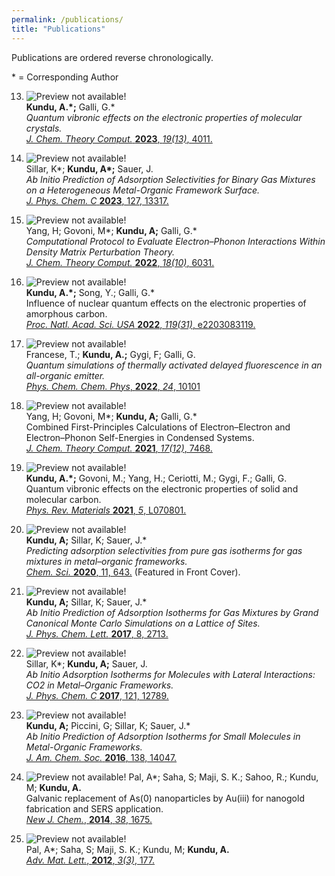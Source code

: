 ```yaml
---
permalink: /publications/
title: "Publications"
---
```


Publications are ordered reverse chronologically.

\* =  Corresponding Author

13. ![Preview not available!](/assets/images/pubs/jctc2023.png)   
**Kundu, A.\*;** Galli, G.\*   
*Quantum vibronic effects on the electronic properties of molecular crystals.*   
[*J. Chem. Theory Comput.* **2023**, *19(13)*, 4011.](https://doi.org/10.1021/acs.jctc.3c00424) 


12. ![Preview not available!](/assets/images/pubs/jpcc2023.png)  
Sillar, K\*; **Kundu, A\*;** Sauer, J.   
*Ab Initio Prediction of Adsorption Selectivities for Binary Gas Mixtures on a
Heterogeneous Metal-Organic Framework Surface.*   
[*J. Phys. Chem. C* **2023**, 127, 13317.](https://doi.org/10.1021/acs.jpcc.3c02494)

11. ![Preview not available!](/assets/images/pubs/jctc2022.png)   
Yang, H; Govoni, M\*; **Kundu, A;** Galli, G.\*   
*Computational Protocol to Evaluate Electron–Phonon Interactions Within Density Matrix Perturbation Theory.*   
[*J. Chem. Theory Comput.* **2022**, *18(10)*, 6031.](https://doi.org/10.1021/acs.jctc.2c00579)


10. ![Preview not available!](/assets/images/pubs/pnas2022.png)   
**Kundu, A.\*;** Song, Y.; Galli, G.\*    
Influence of nuclear quantum effects on the electronic properties of amorphous carbon.   
[*Proc. Natl. Acad. Sci. USA* **2022**, *119(31)*, e2203083119.](https://doi.org/10.1073/pnas.2203083119)

9. ![Preview not available!](/assets/images/pubs/pccp2022.png)   
Francese, T.; **Kundu, A.;** Gygi, F; Galli, G.   
*Quantum simulations of thermally activated delayed fluorescence in an all-organic emitter.*    
[*Phys. Chem. Chem. Phys*, **2022**, *24*, 10101](https://doi.org/10.1039/D2CP01147F)

8. ![Preview not available!](/assets/images/pubs/jctc2021.png)   
Yang, H; Govoni, M\*; **Kundu, A;** Galli, G.\*   
Combined First-Principles Calculations of Electron–Electron and Electron–Phonon Self-Energies in Condensed Systems.  
[*J. Chem. Theory Comput.* **2021**, *17(12)*, 7468.](https://doi.org/10.1021/acs.jctc.1c00605)

7. ![Preview not available!](/assets/images/pubs/prm2021.png)   
**Kundu, A.\*;** Govoni, M.; Yang, H.; Ceriotti, M.; Gygi, F.; Galli, G.   
Quantum vibronic effects on the electronic properties of solid and molecular carbon.   
[*Phys. Rev. Materials* **2021**, *5*, L070801.](https://doi.org/10.1103/PhysRevMaterials.5.L070801)

6. ![Preview not available!](/assets/images/pubs/chmsci2020.png)   
**Kundu, A;** Sillar, K; Sauer, J.\*   
*Predicting adsorption selectivities from pure gas isotherms for gas mixtures in metal–organic frameworks.*   
[*Chem. Sci.* **2020**, 11, 643.](https://doi.org/10.1039/C9SC03008E) (Featured in Front Cover).

 
5. ![Preview not available!](/assets/images/pubs/jpcl2017.png)   
**Kundu, A;** Sillar, K; Sauer, J.\*   
*Ab Initio Prediction of Adsorption Isotherms for Gas Mixtures by Grand Canonical Monte Carlo Simulations on a Lattice of Sites.*    
[*J. Phys. Chem. Lett.* **2017**, 8, 2713.](https://doi.org/10.1021/acs.jpclett.7b01205) 

4. ![Preview not available!](/assets/images/pubs/jpcc2017.png)   
Sillar, K\*; **Kundu, A;** Sauer, J.   
*Ab Initio Adsorption Isotherms for Molecules with Lateral Interactions: CO2 in Metal–Organic Frameworks.*   
[*J. Phys. Chem. C* **2017**, 121, 12789.](https://doi.org/10.1021/acs.jpcc.7b02806)

3. ![Preview not available!](/assets/images/pubs/jacs2016.png)   
**Kundu, A;** Piccini, G; Sillar, K; Sauer, J.\*   
*Ab Initio Prediction of Adsorption Isotherms for Small Molecules in Metal-Organic Frameworks.*   
[*J. Am. Chem. Soc.* **2016**, 138, 14047.](https://doi.org/10.1021/jacs.6b08646)

2. ![Preview not available!](/assets/images/pubs/njc2014.png)
Pal, A\*; Saha, S; Maji, S. K.; Sahoo, R.; Kundu, M; **Kundu, A.**    
Galvanic replacement of As(0) nanoparticles by Au(iii) for nanogold fabrication and SERS application.  
[*New J. Chem.*, **2014**, *38*, 1675.](https://doi.org/10.1039/C3NJ01489D)

1. ![Preview not available!](/assets/images/pubs/aml2012.png)   
Pal, A\*; Saha, S; Maji, S. K.; Kundu, M; **Kundu, A.**    
[*Adv. Mat. Lett.*, **2012**, *3(3)*, 177.](https://doi.org/10.5185/amlett.2011.9305)

